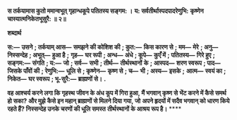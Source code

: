 **स तर्कयामास कुतो ममान्वभूत्** **गृहान्धकूपे पतितस्य सङ्गम: ।** **य: सर्वतीर्थास्पदपादरेणुभि:** **कृष्णेन चास्यात्मनिकेतभूसुरै: ॥ २॥** 

**शब्दार्थ** 

**स:—** **उसने** **; तर्कयाम् आस—** **समझने की कोशिश की** **; कुत:—** **किस कारण से** **; मम—** **मेरे** **; अनु—** **निस्सन्देह** **; अभूत्—** **हुआ है** **;** **गृह—** **घर रूपी** **; अन्ध—** **अंधे** **; कूपे—** **कुएँ में** **; पतितस्य—** **गिरे हुए** **; सङ्गम:—** **संगति** **; य:—** **जो** **; सर्व—** **सभी** **; तीर्थ—** **तीर्थस्थानों** **के** **; आस्पद—** **शरण स्वरूप** **; पाद—** **जिसके पाँवों की** **; रेणुभि:—** **धूलि से** **; कृष्णेन—** **कृष्ण से** **; च—** **भी** **; अस्य—** **इसके** **;** **आत्म—** **स्वयं का** **; निकेत—** **घर स्वरूप** **; भू-सुरै:—** **ब्राह्मणों से।** **.** 

**वह आश्चर्य करने लगा कि गृहस्थ जीवन के अंध कूप में गिरा हुआ, मैं भगवान् कृष्ण से** **भेंट करने में कैसे समर्थ हो सका? और मुझे कैसे इन महान् ब्राह्मणों से मिलने दिया गया, जो** **अपने हृदयों में सदैव भगवान् को धारण किये रहते हैं? निस्सन्देह उनके चरणों की धूलि समस्त** **तीर्थस्थानों के आश्रय रूप है।** **** 